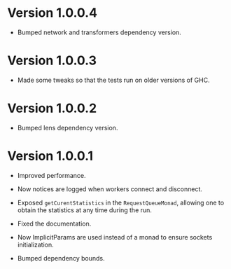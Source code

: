 Version 1.0.0.4
===============

* Bumped network and transformers dependency version.


Version 1.0.0.3
===============

* Made some tweaks so that the tests run on older versions of GHC.


Version 1.0.0.2
===============

* Bumped lens dependency version.


Version 1.0.0.1
===============

* Improved performance.

* Now notices are logged when workers connect and disconnect.

* Exposed `getCurentStatistics` in the `RequestQueueMonad`, allowing one to
  obtain the statistics at any time during the run.

* Fixed the documentation.

* Now ImplicitParams are used instead of a monad to ensure sockets
  initialization.

* Bumped dependency bounds.
